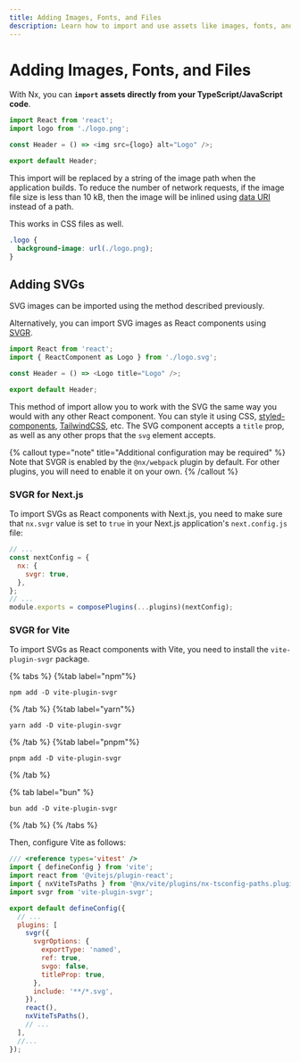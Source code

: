 ```yaml
---
title: Adding Images, Fonts, and Files
description: Learn how to import and use assets like images, fonts, and files directly in your Nx projects, including special handling for SVGs in React, Next.js, and Vite applications.
---
```


# Adding Images, Fonts, and Files

With Nx, you can **`import` assets directly from your TypeScript/JavaScript code**.

```typescript
import React from 'react';
import logo from './logo.png';

const Header = () => <img src={logo} alt="Logo" />;

export default Header;
```

This import will be replaced by a string of the image path when the application builds. To reduce the number of network requests, if the image file size is less than 10 kB, then the image will be inlined using [data URI](https://developer.mozilla.org/en-US/docs/Web/HTTP/Basics_of_HTTP/Data_URIs) instead of a path.

This works in CSS files as well.

```css
.logo {
  background-image: url(./logo.png);
}
```

## Adding SVGs

SVG images can be imported using the method described previously.

Alternatively, you can import SVG images as React components using [SVGR](https://react-svgr.com/).

```typescript
import React from 'react';
import { ReactComponent as Logo } from './logo.svg';

const Header = () => <Logo title="Logo" />;

export default Header;
```

This method of import allow you to work with the SVG the same way you would with any other React component. You can style it using CSS, [styled-components](https://styled-components.com/), [TailwindCSS](https://tailwindcss.com/), etc. The SVG component accepts a `title` prop, as well as any other props that the `svg` element accepts.

{% callout type="note" title="Additional configuration may be required" %}
Note that SVGR is enabled by the `@nx/webpack` plugin by default. For other plugins, you will need to enable it on your own.
{% /callout %}

### SVGR for Next.js

To import SVGs as React components with Next.js, you need to make sure that `nx.svgr` value is set to `true` in your Next.js application's `next.config.js` file:

```javascript {% fileName="next.config.js" highlightLines=[4] %}
// ...
const nextConfig = {
  nx: {
    svgr: true,
  },
};
// ...
module.exports = composePlugins(...plugins)(nextConfig);
```

### SVGR for Vite

To import SVGs as React components with Vite, you need to install the `vite-plugin-svgr` package.

{% tabs %}
{%tab label="npm"%}

```shell
npm add -D vite-plugin-svgr
```

{% /tab %}
{%tab label="yarn"%}

```shell
yarn add -D vite-plugin-svgr
```

{% /tab %}
{%tab label="pnpm"%}

```shell
pnpm add -D vite-plugin-svgr
```

{% /tab %}

{% tab label="bun" %}

```shell
bun add -D vite-plugin-svgr
```

{% /tab %}
{% /tabs %}

Then, configure Vite as follows:

```javascript {% fileName="vite.config.ts" highlightLines=[5, "10-18"]%}
/// <reference types='vitest' />
import { defineConfig } from 'vite';
import react from '@vitejs/plugin-react';
import { nxViteTsPaths } from '@nx/vite/plugins/nx-tsconfig-paths.plugin';
import svgr from 'vite-plugin-svgr';

export default defineConfig({
  // ...
  plugins: [
    svgr({
      svgrOptions: {
        exportType: 'named',
        ref: true,
        svgo: false,
        titleProp: true,
      },
      include: '**/*.svg',
    }),
    react(),
    nxViteTsPaths(),
    // ...
  ],
  //...
});
```

